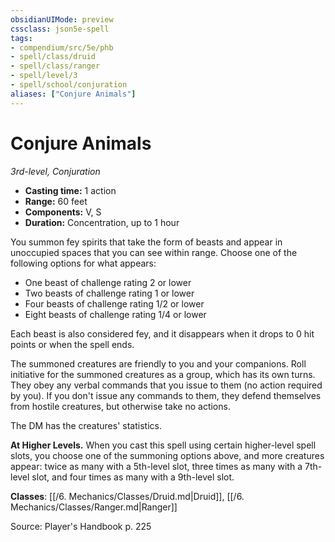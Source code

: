 ```yaml
---
obsidianUIMode: preview
cssclass: json5e-spell
tags:
- compendium/src/5e/phb
- spell/class/druid
- spell/class/ranger
- spell/level/3
- spell/school/conjuration
aliases: ["Conjure Animals"]
---
```

# Conjure Animals
*3rd-level, Conjuration*  

- **Casting time:** 1 action
- **Range:** 60 feet
- **Components:** V, S
- **Duration:** Concentration, up to 1 hour

You summon fey spirits that take the form of beasts and appear in unoccupied spaces that you can see within range. Choose one of the following options for what appears:

- One beast of challenge rating 2 or lower  
- Two beasts of challenge rating 1 or lower  
- Four beasts of challenge rating 1/2 or lower  
- Eight beasts of challenge rating 1/4 or lower  

Each beast is also considered fey, and it disappears when it drops to 0 hit points or when the spell ends.

The summoned creatures are friendly to you and your companions. Roll initiative for the summoned creatures as a group, which has its own turns. They obey any verbal commands that you issue to them (no action required by you). If you don't issue any commands to them, they defend themselves from hostile creatures, but otherwise take no actions.

The DM has the creatures' statistics.

**At Higher Levels.** When you cast this spell using certain higher-level spell slots, you choose one of the summoning options above, and more creatures appear: twice as many with a 5th-level slot, three times as many with a 7th-level slot, and four times as many with a 9th-level slot.

**Classes**: [[/6. Mechanics/Classes/Druid.md|Druid]], [[/6. Mechanics/Classes/Ranger.md|Ranger]]

Source: Player's Handbook p. 225